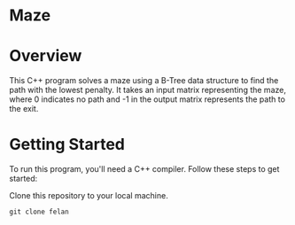 # Maze
# Overview
This C++ program solves a maze using a B-Tree data structure to find the path with the lowest penalty. It takes an input matrix representing the maze, where 0 indicates no path and -1 in the output matrix represents the path to the exit.
# Getting Started
To run this program, you'll need a C++ compiler. Follow these steps to get started:

Clone this repository to your local machine.
```
git clone felan
```
